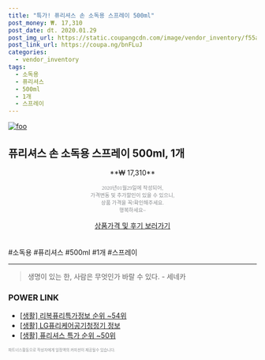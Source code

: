 ```yaml
--- 
title: "특가! 퓨리셔스 손 소독용 스프레이 500ml" 
post_money: ₩. 17,310 
post_date: dt. 2020.01.29 
post_img_url: https://static.coupangcdn.com/image/vendor_inventory/f55a/bb3c29c00a38024bb6de0506cd430f54d7be9a18d0d72c10a2f23477e239.jpg 
post_link_url: https://coupa.ng/bnFLuJ 
categories: 
  - vendor_inventory 
tags: 
  - 소독용 
  - 퓨리셔스 
  - 500ml 
  - 1개 
  - 스프레이 
--- 
```

[![foo](https://static.coupangcdn.com/image/vendor_inventory/f55a/bb3c29c00a38024bb6de0506cd430f54d7be9a18d0d72c10a2f23477e239.jpg)](https://coupa.ng/bnFLuJ) 

## 퓨리셔스 손 소독용 스프레이 500ml, 1개 
<p style="text-align: center;">**₩ 17,310**</p> 
<p style="text-align: center;"><span style="color: #898c8f; font-family: Georgia,Times,serif; font-size: 0.75em;">2020년01월29일에 작성되어, <br>가격변동 및 추가할인이 있을 수 있으니,<br> 상품 가격을 꼭!확인해주세요.<br>행복하세요~</span> 
</p>	 
<div markdown="0" style="text-align: center;"><a href="https://coupa.ng/bnFLuJ" class="btn btn--success">상품가격 및 후기 보러가기</a></div> 
<br><br> 
  #소독용 #퓨리셔스 #500ml #1개 #스프레이 
<hr> 

> 생명이 있는 한, 사람은 무엇인가 바랄 수 있다. - 세네카 


### POWER LINK

* <a href="https://blog.naver.com/fasyy4321/221771072740" target="_blank"> [생활] 리복퓨리특가정보 순위 ~54위</a>
* <a href="https://blog.naver.com/fasyy4321/221760097808" target="_blank"> [생활] LG퓨리케어공기청정기 정보 </a>
* <a href="https://blog.naver.com/sakai111/221788770524" target="_blank"> [생활] 퓨리셔스 특가 순위 ~50위</a>

<span style="color: #898c8f; font-family: Georgia,Times,serif; font-size: 0.55em;">파트너스활동으로 작성자에게 일정액의 커미션이 제공될수 있습니다.</span> 
